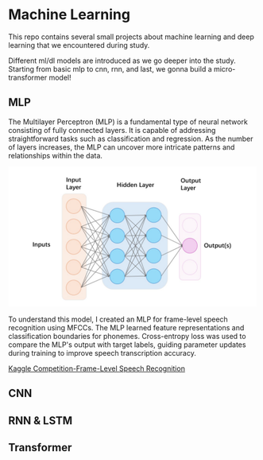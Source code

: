 # Machine Learning
This repo contains several small projects about machine learning and deep learning that we encountered during study. 

Different ml/dl models are introduced as we go deeper into the study. Starting from basic mlp to cnn, rnn, and last, we gonna build a micro-transformer model! 

## MLP 
The Multilayer Perceptron (MLP) is a fundamental type of neural network consisting of fully connected layers. It is capable of addressing straightforward tasks such as classification and regression. As the number of layers increases, the MLP can uncover more intricate patterns and relationships within the data.

<img src="MLP/mlp.jpg" width="500" />

To understand this model, I created an MLP for frame-level speech recognition using MFCCs. The MLP learned feature representations and classification boundaries for phonemes. Cross-entropy loss was used to compare the MLP's output with target labels, guiding parameter updates during training to improve speech transcription accuracy.

[Kaggle Competition-Frame-Level Speech Recognition](https://www.kaggle.com/competitions/11-785-s23-hw1p2)

## CNN


## RNN & LSTM


## Transformer



